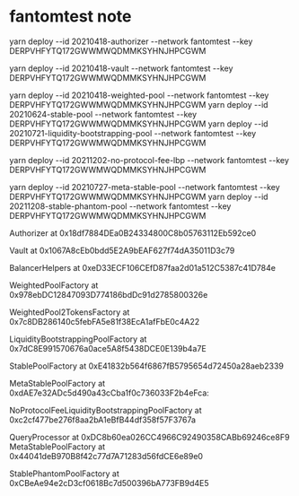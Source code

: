 # fantomtest note

yarn deploy --id 20210418-authorizer --network fantomtest --key DERPVHFYTQ172GWWMWQDMMKSYHNJHPCGWM

yarn deploy --id 20210418-vault --network fantomtest --key DERPVHFYTQ172GWWMWQDMMKSYHNJHPCGWM

yarn deploy --id 20210418-weighted-pool --network fantomtest --key DERPVHFYTQ172GWWMWQDMMKSYHNJHPCGWM
yarn deploy --id 20210624-stable-pool --network fantomtest --key DERPVHFYTQ172GWWMWQDMMKSYHNJHPCGWM
yarn deploy --id 20210721-liquidity-bootstrapping-pool --network fantomtest --key DERPVHFYTQ172GWWMWQDMMKSYHNJHPCGWM

yarn deploy --id 20211202-no-protocol-fee-lbp --network fantomtest --key DERPVHFYTQ172GWWMWQDMMKSYHNJHPCGWM

yarn deploy --id 20210727-meta-stable-pool --network fantomtest --key DERPVHFYTQ172GWWMWQDMMKSYHNJHPCGWM
yarn deploy --id 20211208-stable-phantom-pool --network fantomtest --key DERPVHFYTQ172GWWMWQDMMKSYHNJHPCGWM

Authorizer at 0x18df7884DEa0B24334800C8b05763112Eb592ce0

Vault at 0x1067A8cEb0bdd5E2A9bEAF627f74dA35011D3c79

BalancerHelpers at 0xeD33ECF106CEfD87faa2d01a512C5387c41D784e

WeightedPoolFactory at 0x978ebDC12847093D774186bdDc91d2785800326e

WeightedPool2TokensFactory at 0x7c8DB286140c5febFA5e81f38EcA1afFbE0c4A22

LiquidityBootstrappingPoolFactory at 0x7dC8E991570676a0ace5A8f5438DCE0E139b4a7E

StablePoolFactory at 0xE41832b564f6867fB5795654d72450a28aeb2339

MetaStablePoolFactory at 0xdAE7e32ADc5d490a43cCba1f0c736033F2b4eFca:

NoProtocolFeeLiquidityBootstrappingPoolFactory at 0xc2cf477be276f8aa2bA1eBfB44df358f57F3767a

QueryProcessor at 0xDC8b60ea026CC4966C92490358CABb69246ce8F9
MetaStablePoolFactory at 0x44041deB970B8f42c77d7A71283d56fdCE6e89e0

StablePhantomPoolFactory at 0xCBeAe94e2cD3cf0618Bc7d500396bA773FB9d4E5
